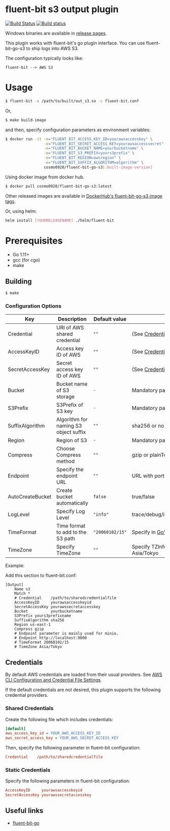 # fluent-bit s3 output plugin

[![Build Status](https://travis-ci.com/cosmo0920/fluent-bit-go-s3.svg?branch=master)](https://travis-ci.com/cosmo0920/fluent-bit-go-s3)
[![Build status](https://ci.appveyor.com/api/projects/status/93vh3rocl4yxcmg6/branch/master?svg=true)](https://ci.appveyor.com/project/cosmo0920/fluent-bit-go-s3/branch/master)

Windows binaries are available in [release pages](https://github.com/cosmo0920/fluent-bit-go-s3/releases).

This plugin works with fluent-bit's go plugin interface. You can use fluent-bit-go-s3 to ship logs into AWS S3.

The configuration typically looks like:

```graphviz
fluent-bit --> AWS S3
```

# Usage

```bash
$ fluent-bit -e /path/to/built/out_s3.so -c fluent-bit.conf
```

Or,


```bash
$ make build-image
```

and then, specify configuration parameters as environment variables:

```bash
$ docker run -it -e="FLUENT_BIT_ACCESS_KEY_ID=yourawsaccesskey" \
                 -e="FLUENT_BIT_SECRET_ACCESS_KEY=yourawsaccesssecret" \
                 -e="FLUENT_BIT_BUCKET_NAME=yourbucketname" \
                 -e="FLUENT_BIT_S3_PREFIX=yours3prefix" \
                 -e="FLUENT_BIT_REGION=awsregion" \
                 -e="FLUENT_BIT_SUFFIX_ALGORITHM=algorithm" \
                 cosmo0920/fluent-bit-go-s3[:built-image-version]
```

Using docker image from docker hub.

```bash
$ docker pull cosmo0920/fluent-bit-go-s3:latest
```

Other released images are available in [DockerHub's fluent-bit-go-s3 image tags](https://hub.docker.com/r/cosmo0920/fluent-bit-go-s3/tags).

Or, using helm:

```bash
helm install [YOURRELEASENAME] ./helm/fluent-bit
```

# Prerequisites

* Go 1.11+
* gcc (for cgo)
* make

## Building

```bash
$ make
```

### Configuration Options

| Key              | Description                           | Default value   | Note                                                                 |
|------------------|---------------------------------------|-----------------|----------------------------------------------------------------------|
| Credential       | URI of AWS shared credential          | `""`            | (See [Credentials](#credentials))                                    |
| AccessKeyID      | Access key ID of AWS                  | `""`            | (See [Credentials](#credentials))                                    |
| SecretAccessKey  | Secret access key ID of AWS           | `""`            | (See [Credentials](#credentials))                                    |
| Bucket           | Bucket name of S3 storage             | `-`             | Mandatory parameter                                                  |
| S3Prefix         | S3Prefix of S3 key                    | `-`             | Mandatory parameter                                                  |
| SuffixAlgorithm  | Algorithm for naming S3 object suffix | `""`            | sha256 or no suffix(`""`)                                            |
| Region           | Region of S3                          | `-`             | Mandatory parameter                                                  |
| Compress         | Choose Compress method                | `""`            | gzip or plainText(`""`)                                              |
| Endpoint         | Specify the endpoint URL              | `""`            | URL with port or empty string                                        |
| AutoCreateBucket | Create bucket automatically           | `false`         | true/false                                                           |
| LogLevel         | Specify Log Level                     | `"info"`        | trace/debug/info/warning/error/fatal/panic                           |
| TimeFormat       | Time format to add to the S3 path     | `"20060102/15"` | Specify in [Go's Time Format](https://golang.org/src/time/format.go) |
| TimeZone         | Specify TimeZone                      | `""`            | Specify TZInfo based region. e.g.) Asia/Tokyo                        |

Example:

Add this section to fluent-bit.conf:

```properties
[Output]
    Name s3
    Match *
    # Credential    /path/to/sharedcredentialfile
    AccessKeyID     yourawsaccesskeyid
    SecretAccessKey yourawssecretaccesskey
    Bucket          yourbucketname
    S3Prefix yours3prefixname
    SuffixAlgorithm sha256
    Region us-east-1
    Compress gzip
    # Endpoint parameter is mainly used for minio.
    # Endpoint http://localhost:9000
    # TimeFormat 20060102/15
    # TimeZone Asia/Tokyo
```

## Credentials

By default AWS credentials are loaded from their usual providers.
See [AWS CLI Configuration and Credential File Settings](https://docs.aws.amazon.com/cli/latest/userguide/cli-configure-files.html).

If the default credentials are not desired, this plugin supports the following
credential providers.

### Shared Credentials

Create the following file which includes credentials:

```ini
[default]
aws_access_key_id = YOUR_AWS_ACCESS_KEY_ID
aws_secret_access_key = YOUR_AWS_SECRET_ACCESS_KEY
```

Then, specify the following parameter in fluent-bit configuration:

```ini
Credential    /path/to/sharedcredentialfile
```

### Static Credentials

Specify the following parameters in fluent-bit configuration:

```ini
AccessKeyID     yourawsaccesskeyid
SecretAccessKey yourawssecretaccesskey
```

## Useful links

* [fluent-bit-go](https://github.com/fluent/fluent-bit-go)

